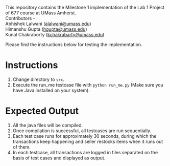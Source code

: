 This repository contains the Milestone 1 implementation of the Lab 1 Project of 677 course at UMass Amherst. <br>
Contributors - <br>
Abhishek Lalwani (alalwani@umass.edu) <br>
Himanshu Gupta (hgupta@umass.edu) <br>
Kunal Chakraborty (kchakrabarty@umass.edu) <br>

Please find the instructions below for testing the implementation.

# Instructions 

1. Change directory to `src`.
2. Execute the run_me testcase file with `python run_me.py` (Make sure you have Java installed on your system).

  
 # Expected Output
 
 1. All the java files will be compiled.
 2. Once compilation is successful, all testcases are run sequentially.
 3. Each test case runs for approximately 30 seconds, during which the transactions keep happening and seller restocks items when it runs out of them.
 4. In each testcase, all transactions are logged in files separated on the basis of test cases and displayed as output.

